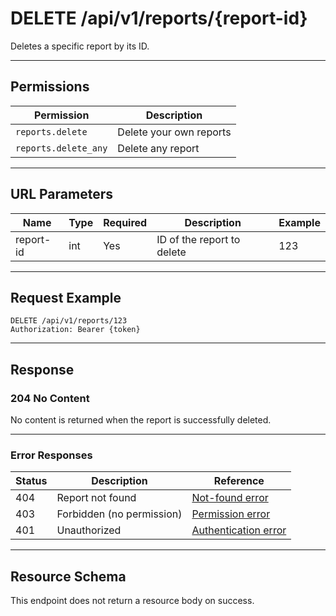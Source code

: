 # DELETE /api/v1/reports/{report-id}

Deletes a specific report by its ID.


---

## Permissions
| Permission         | Description                        |
|--------------------|------------------------------------|
| `reports.delete`   | Delete your own reports            |
| `reports.delete_any` | Delete any report                |

---

## URL Parameters
| Name        | Type | Required | Description                | Example |
|-------------|------|----------|----------------------------|---------|
| report-id   | int  | Yes      | ID of the report to delete | 123     |

---

## Request Example
```
DELETE /api/v1/reports/123
Authorization: Bearer {token}
```

---

## Response

### 204 No Content
No content is returned when the report is successfully deleted.

---

### Error Responses
| Status | Description                | Reference                                      |
|--------|----------------------------|------------------------------------------------|
| 404    | Report not found           | [Not-found error](../_globals/not-found-errors.md) |
| 403    | Forbidden (no permission)  | [Permission error](../_globals/permission-errors.md) |
| 401    | Unauthorized               | [Authentication error](../_globals/authentication-errors.md) |

---

## Resource Schema
This endpoint does not return a resource body on success.
